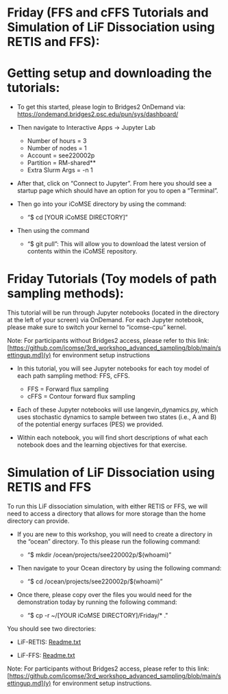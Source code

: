 # Friday (FFS and cFFS Tutorials and Simulation of LiF Dissociation using RETIS and FFS):

# Getting setup and downloading the tutorials:

- To get this started, please login to Bridges2 OnDemand via: https://ondemand.bridges2.psc.edu/pun/sys/dashboard/

- Then navigate to Interactive Apps → Jupyter Lab 
  - Number of hours = 3
  - Number of nodes = 1
  - Account = see220002p
  - Partition = RM-shared**
  - Extra Slurm Args = -n 1

- After that, click on “Connect to Jupyter”. From here you should see a startup page which should have an option for you to open a “Terminal”.

- Then go into your iCoMSE directory by using the command: 
  - “$ cd [YOUR iCoMSE DIRECTORY]”

- Then using the command
  - “$ git pull”: This will allow you to download the latest version of contents within the iCoMSE repository. 
 
# Friday Tutorials (Toy models of path sampling methods):

This tutorial will be run through Jupyter notebooks (located in the directory at the left of your screen) via OnDemand. For each Jupyter notebook, please make sure to switch your kernel to “icomse-cpu” kernel.

Note: For participants without Bridges2 access, please refer to this link: [https://github.com/icomse/3rd_workshop_advanced_sampling/blob/main/settingup.md](y) for environment setup instructions

- In this tutorial, you will see Jupyter notebooks for each toy model of each path sampling method: FFS, cFFS. 
  - FFS = Forward flux sampling
  - cFFS = Contour forward flux sampling
 
- Each of these Jupyter notebooks will use langevin_dynamics.py, which uses stochastic dynamics to sample between two states (i.e., A and B) of the potential energy surfaces (PES) we provided.   

- Within each notebook, you will find short descriptions of what each notebook does and the learning objectives for that exercise.


# Simulation of LiF Dissociation using RETIS and FFS

To run this LiF dissociation simulation, with either RETIS or FFS, we will need to access a directory that allows for more storage than the home directory can provide. 

- If you are new to this workshop, you will need to create a directory in the “ocean” directory. To this please run the following command: 

  - “$ mkdir /ocean/projects/see220002p/$(whoami)”

- Then navigate to your Ocean directory by using the following command:
  
  - “$ cd /ocean/projects/see220002p/$(whoami)” 

- Once there, please copy over the files you would need for the demonstration today by running the following command: 
  
  - “$ cp -r ~/[YOUR iCoMSE DIRECTORY]/Friday/* ."

You should see two directories:

- LiF-RETIS: [Readme.txt](https://docs.google.com/document/d/1ZmcKZ1IfSJoPowOvZbf-U9q_t0PGVA3hwY1i7q1FC8M/edit?usp=sharing)

- LiF-FFS: [Readme.txt](https://docs.google.com/document/d/1qZc1vysiBuHnXj2LjjFK-f2bSwkL7enEGSRacGvghh0/edit?usp=sharing)


Note: For participants without Bridges2 access, please refer to this link: [https://github.com/icomse/3rd_workshop_advanced_sampling/blob/main/settingup.md](y) for environment setup instructions.


